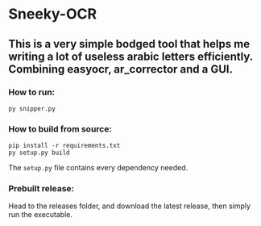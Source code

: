 # Sneeky-OCR
## This is a very simple bodged tool that helps me writing a lot of useless arabic letters efficiently. Combining easyocr, ar_corrector and a GUI.


### How to run:
```py snipper.py```

### How to build from source:
```
pip install -r requirements.txt
py setup.py build
```
The ```setup.py``` file contains every dependency needed.

### Prebuilt release:
Head to the releases folder, and download the latest release, then simply run the executable.
